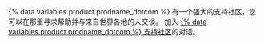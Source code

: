 {% data variables.product.prodname_dotcom %} 有一个强大的支持社区，您可以在那里寻求帮助并与来自世界各地的人交谈。 加入 [{% data variables.product.prodname_dotcom %} 支持社区](https://github.community/)的对话。
